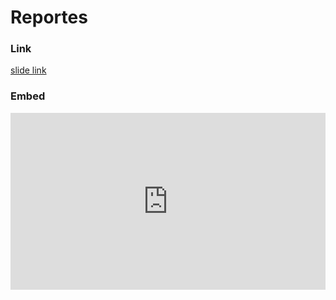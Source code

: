 # Reportes

### Link

[slide link](d18_general.html)

### Embed

<style>
.resp-container {
    position: relative;
    overflow: hidden;
    padding-top: 56.25%;
}

.testiframe {
    position: absolute;
    top: 0;
    left: 0;
    width: 100%;
    height: 100%;
    border: 0;
}
</style>

<div class="resp-container">
    <iframe class="testiframe" src="https://maibennett.github.io/d18/d18_general.html">
      Oops! Your browser doesn't suppor this.
    </iframe>
</div>
